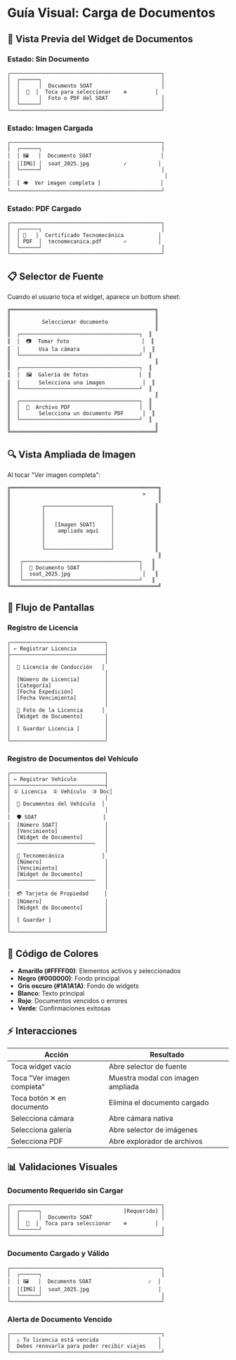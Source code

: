 # Guía Visual: Carga de Documentos

## 📸 Vista Previa del Widget de Documentos

### Estado: Sin Documento
```
┌────────────────────────────────────────────────┐
│  ┌──────┐                                      │
│  │      │  Documento SOAT                      │
│  │  📁  │  Toca para seleccionar    ⊕         │
│  │      │  Foto o PDF del SOAT                 │
│  └──────┘                                      │
└────────────────────────────────────────────────┘
```

### Estado: Imagen Cargada
```
┌────────────────────────────────────────────────┐
│  ┌──────┐                                      │
│  │ 🖼️   │  Documento SOAT                      │
│  │[IMG] │  soat_2025.jpg           ✓          │
│  └──────┘                                      │
│                                                 │
│  [ 👁️  Ver imagen completa ]                   │
└────────────────────────────────────────────────┘
```

### Estado: PDF Cargado
```
┌────────────────────────────────────────────────┐
│  ┌──────┐                                      │
│  │ 📄   │  Certificado Tecnomecánica           │
│  │ PDF  │  tecnomecanica.pdf       ✓          │
│  └──────┘                                      │
└────────────────────────────────────────────────┘
```

## 📋 Selector de Fuente

Cuando el usuario toca el widget, aparece un bottom sheet:

```
╔══════════════════════════════════════════════╗
║                                              ║
║          Seleccionar documento               ║
║                                              ║
║  ┌──────────────────────────────────────┐  ║
║  │  📷  Tomar foto                       │  ║
║  │      Usa la cámara                    │  ║
║  └──────────────────────────────────────┘  ║
║                                              ║
║  ┌──────────────────────────────────────┐  ║
║  │  🖼️  Galería de fotos                │  ║
║  │      Selecciona una imagen            │  ║
║  └──────────────────────────────────────┘  ║
║                                              ║
║  ┌──────────────────────────────────────┐  ║
║  │  📄  Archivo PDF                      │  ║
║  │      Selecciona un documento PDF      │  ║
║  └──────────────────────────────────────┘  ║
║                                              ║
╚══════════════════════════════════════════════╝
```

## 🔍 Vista Ampliada de Imagen

Al tocar "Ver imagen completa":

```
╔═══════════════════════════════════════════════╗
║                                          ✕    ║
║                                               ║
║          ┌─────────────────────┐             ║
║          │                     │             ║
║          │                     │             ║
║          │   [Imagen SOAT]     │             ║
║          │    ampliada aquí    │             ║
║          │                     │             ║
║          │                     │             ║
║          └─────────────────────┘             ║
║                                               ║
║   ┌─────────────────────────────────────┐   ║
║   │  📄 Documento SOAT                   │   ║
║   │  soat_2025.jpg                       │   ║
║   └─────────────────────────────────────┘   ║
╚═══════════════════════════════════════════════╝
```

## 📱 Flujo de Pantallas

### Registro de Licencia
```
┌──────────────────────────────┐
│ ← Registrar Licencia         │
├──────────────────────────────┤
│                              │
│  🪪 Licencia de Conducción   │
│                              │
│  [Número de Licencia]        │
│  [Categoría]                 │
│  [Fecha Expedición]          │
│  [Fecha Vencimiento]         │
│                              │
│  📸 Foto de la Licencia      │
│  [Widget de Documento]       │
│                              │
│  [ Guardar Licencia ]        │
│                              │
└──────────────────────────────┘
```

### Registro de Documentos del Vehículo
```
┌──────────────────────────────┐
│ ← Registrar Vehículo         │
├──────────────────────────────┤
│ ① Licencia  ② Vehículo  ③ Doc│
│                              │
│  📄 Documentos del Vehículo  │
│                              │
│  🛡️ SOAT                     │
│  [Número SOAT]               │
│  [Vencimiento]               │
│  [Widget de Documento]       │
│  ─────────────────────────   │
│                              │
│  🔧 Tecnomecánica            │
│  [Número]                    │
│  [Vencimiento]               │
│  [Widget de Documento]       │
│  ─────────────────────────   │
│                              │
│  💳 Tarjeta de Propiedad     │
│  [Número]                    │
│  [Widget de Documento]       │
│                              │
│  [ Guardar ]                 │
│                              │
└──────────────────────────────┘
```

## 🎨 Código de Colores

- **Amarillo (#FFFF00)**: Elementos activos y seleccionados
- **Negro (#000000)**: Fondo principal
- **Gris oscuro (#1A1A1A)**: Fondo de widgets
- **Blanco**: Texto principal
- **Rojo**: Documentos vencidos o errores
- **Verde**: Confirmaciones exitosas

## ⚡ Interacciones

| Acción | Resultado |
|--------|-----------|
| Toca widget vacío | Abre selector de fuente |
| Toca "Ver imagen completa" | Muestra modal con imagen ampliada |
| Toca botón ✕ en documento | Elimina el documento cargado |
| Selecciona cámara | Abre cámara nativa |
| Selecciona galería | Abre selector de imágenes |
| Selecciona PDF | Abre explorador de archivos |

## 📊 Validaciones Visuales

### Documento Requerido sin Cargar
```
┌────────────────────────────────────────────────┐
│  ┌──────┐                          [Requerido] │
│  │      │  Documento SOAT                      │
│  │  📁  │  Toca para seleccionar    ⊕         │
│  └──────┘                                      │
└────────────────────────────────────────────────┘
```

### Documento Cargado y Válido
```
┌────────────────────────────────────────────────┐
│  ┌──────┐                                      │
│  │ 🖼️   │  Documento SOAT                  ✓  │
│  │[IMG] │  soat_2025.jpg                      │
│  └──────┘                                      │
└────────────────────────────────────────────────┘
```

### Alerta de Documento Vencido
```
┌────────────────────────────────────────────────┐
│  ⚠️ Tu licencia está vencida                   │
│  Debes renovarla para poder recibir viajes    │
└────────────────────────────────────────────────┘
```
